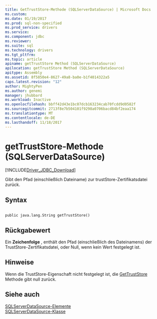 ```yaml
---
title: GetTrustStore-Methode (SQLServerDataSource) | Microsoft Docs
ms.custom: 
ms.date: 01/19/2017
ms.prod: sql-non-specified
ms.prod_service: drivers
ms.service: 
ms.component: jdbc
ms.reviewer: 
ms.suite: sql
ms.technology: drivers
ms.tgt_pltfrm: 
ms.topic: article
apiname: getTrustStore Method (SQLServerDataSource)
apilocation: getTrustStore Method (SQLServerDataSource)
apitype: Assembly
ms.assetid: 8f5850e4-8627-49a8-ba0e-b1f4014322a5
caps.latest.revision: "12"
author: MightyPen
ms.author: genemi
manager: jhubbard
ms.workload: Inactive
ms.openlocfilehash: bbff42d43e1bc07dcb163234cab70fcdd9d0582f
ms.sourcegitcommit: 2713f8e7b504101f9298a0706bacd84bf2eaa174
ms.translationtype: MT
ms.contentlocale: de-DE
ms.lasthandoff: 11/18/2017
---
```

# <a name="gettruststore-method-sqlserverdatasource"></a>getTrustStore-Methode (SQLServerDataSource)
[!INCLUDE[Driver_JDBC_Download](../../../includes/driver_jdbc_download.md)]

  Gibt den Pfad (einschließlich Dateiname) zur trustStore-Zertifikatsdatei zurück.  
  
## <a name="syntax"></a>Syntax  
  
```  
  
public java.lang.String getTrustStore()  
```  
  
## <a name="return-value"></a>Rückgabewert  
 Ein **Zeichenfolge** , enthält den Pfad (einschließlich des Dateinamens) der TrustStore-Zertifikatsdatei, oder Null, wenn kein Wert festgelegt ist.  
  
## <a name="remarks"></a>Hinweise  
 Wenn die TrustStore-Eigenschaft nicht festgelegt ist, die [GetTrustStore](../../../connect/jdbc/reference/gettruststore-method-sqlserverdatasource.md) Methode gibt null zurück.  
  
## <a name="see-also"></a>Siehe auch  
 [SQLServerDataSource-Elemente](../../../connect/jdbc/reference/sqlserverdatasource-members.md)   
 [SQLServerDataSource-Klasse](../../../connect/jdbc/reference/sqlserverdatasource-class.md)  
  
  
